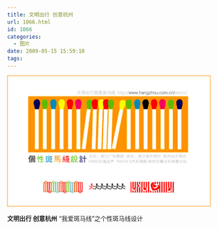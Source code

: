 ```yaml
---
title: 文明出行 创意杭州
url: 1066.html
id: 1066
categories:
  - 图片
date: 2009-05-15 15:59:10
tags:
---
```


![](/images/attachments/month_0905/12009515155636.jpg)  

**文明出行 创意杭州** “我爱斑马线”之个性斑马线设计